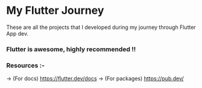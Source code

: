 # My Flutter Journey

These are all the projects that I developed during my journey through Flutter App dev. 

### Flutter is awesome, highly recommended !!

  ### Resources :- 
  -> (For docs) https://flutter.dev/docs  -> (For packages) https://pub.dev/

